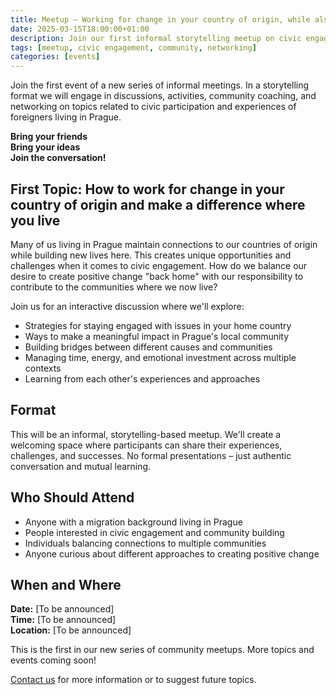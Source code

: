 ```yaml
---
title: Meetup – Working for change in your country of origin, while also making a difference where you live
date: 2025-03-15T18:00:00+01:00
description: Join our first informal storytelling meetup on civic engagement topics
tags: [meetup, civic engagement, community, networking]
categories: [events]
---
```


Join the first event of a new series of informal meetings. In a storytelling format we will engage in discussions, activities, community coaching, and networking on topics related to civic participation and experiences of foreigners living in Prague.

**Bring your friends**  
**Bring your ideas**  
**Join the conversation!**

## First Topic: How to work for change in your country of origin and make a difference where you live

Many of us living in Prague maintain connections to our countries of origin while building new lives here. This creates unique opportunities and challenges when it comes to civic engagement. How do we balance our desire to create positive change "back home" with our responsibility to contribute to the communities where we now live?

Join us for an interactive discussion where we'll explore:
- Strategies for staying engaged with issues in your home country
- Ways to make a meaningful impact in Prague's local community
- Building bridges between different causes and communities
- Managing time, energy, and emotional investment across multiple contexts
- Learning from each other's experiences and approaches

## Format

This will be an informal, storytelling-based meetup. We'll create a welcoming space where participants can share their experiences, challenges, and successes. No formal presentations – just authentic conversation and mutual learning.

## Who Should Attend

- Anyone with a migration background living in Prague
- People interested in civic engagement and community building
- Individuals balancing connections to multiple communities
- Anyone curious about different approaches to creating positive change

## When and Where

**Date:** [To be announced]  
**Time:** [To be announced]  
**Location:** [To be announced]

This is the first in our new series of community meetups. More topics and events coming soon!

[Contact us](mailto:info@migact.net) for more information or to suggest future topics.


